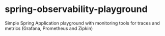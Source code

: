 # spring-observability-playground
Simple Spring Application playground with monitoring tools for traces and metrics (Grafana, Prometheus and Zipkin)
